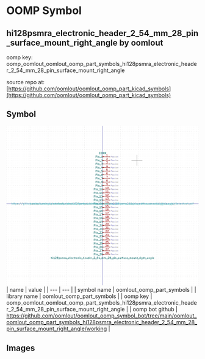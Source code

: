 # OOMP Symbol  
## hi128psmra_electronic_header_2_54_mm_28_pin_surface_mount_right_angle  by oomlout  
  
oomp key: oomp_oomlout_oomlout_oomp_part_symbols_hi128psmra_electronic_header_2_54_mm_28_pin_surface_mount_right_angle  
  
source repo at: [https://github.com/oomlout/oomlout_oomp_part_kicad_symbols](https://github.com/oomlout/oomlout_oomp_part_kicad_symbols)  
## Symbol  
  
[![working.png](working_600.png)](working.png)  
| name | value | 
| --- | --- | 
| symbol name | oomlout_oomp_part_symbols | 
| library name | oomlout_oomp_part_symbols | 
| oomp key | oomp_oomlout_oomlout_oomp_part_symbols_hi128psmra_electronic_header_2_54_mm_28_pin_surface_mount_right_angle | 
| oomp bot github | https://github.com/oomlout/oomlout_oomp_symbol_bot/tree/main/oomlout_oomlout_oomp_part_symbols_hi128psmra_electronic_header_2_54_mm_28_pin_surface_mount_right_angle/working | 
## Images  
